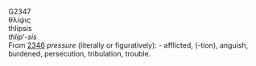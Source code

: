 <body>
  <p>G2347<br>  θλίψις  <br> thlipsis  <br><i>thlip‘-sis </i><br>From <a href="g2346.htm">2346</a>  <i>pressure</i> (literally or figuratively): - afflicted, (-tion), anguish, burdened, persecution, tribulation, trouble.<br></p>
 </body>